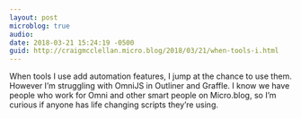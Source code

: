 ```yaml
---
layout: post
microblog: true
audio: 
date: 2018-03-21 15:24:19 -0500
guid: http://craigmcclellan.micro.blog/2018/03/21/when-tools-i.html
---
```

When tools I use add automation features, I jump at the chance to use them. However I’m struggling with OmniJS in Outliner and Graffle. I know we have people who work for Omni and other smart people on Micro.blog, so I’m curious if anyone has life changing scripts they’re using.
